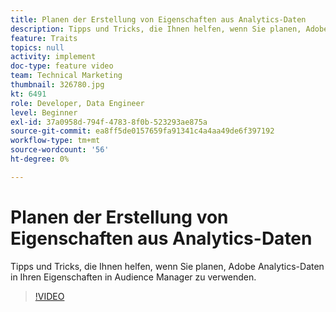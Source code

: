 ```yaml
---
title: Planen der Erstellung von Eigenschaften aus Analytics-Daten
description: Tipps und Tricks, die Ihnen helfen, wenn Sie planen, Adobe Analytics-Daten in Ihren Eigenschaften in Audience Manager zu verwenden.
feature: Traits
topics: null
activity: implement
doc-type: feature video
team: Technical Marketing
thumbnail: 326780.jpg
kt: 6491
role: Developer, Data Engineer
level: Beginner
exl-id: 37a0958d-794f-4783-8f0b-523293ae875a
source-git-commit: ea8ff5de0157659fa91341c4a4aa49de6f397192
workflow-type: tm+mt
source-wordcount: '56'
ht-degree: 0%

---
```


# Planen der Erstellung von Eigenschaften aus Analytics-Daten

Tipps und Tricks, die Ihnen helfen, wenn Sie planen, Adobe Analytics-Daten in Ihren Eigenschaften in Audience Manager zu verwenden.

>[!VIDEO](https://video.tv.adobe.com/v/330122/?quality=12&learn=on&captions=ger)

